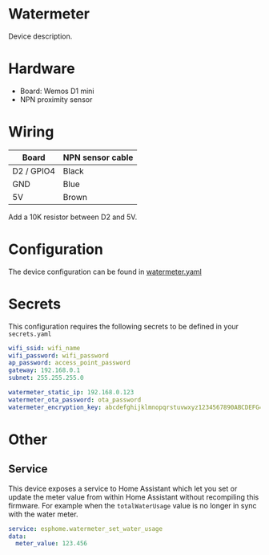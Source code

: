 # Watermeter

Device description.

# Hardware

- Board: Wemos D1 mini
- NPN proximity sensor

# Wiring

| Board      | NPN sensor cable |
| ---------- | ---------------- |
| D2 / GPIO4 | Black            |
| GND        | Blue             |
| 5V         | Brown            |

Add a 10K resistor between D2 and 5V.

# Configuration

The device configuration can be found in [watermeter.yaml](../watermeter.yaml)

# Secrets

This configuration requires the following secrets to be defined in your `secrets.yaml`

```yaml
wifi_ssid: wifi_name
wifi_password: wifi_password
ap_password: access_point_password
gateway: 192.168.0.1
subnet: 255.255.255.0

watermeter_static_ip: 192.168.0.123
watermeter_ota_password: ota_password
watermeter_encryption_key: abcdefghijklmnopqrstuvwxyz1234567890ABCDEFG=
```

# Other

## Service

This device exposes a service to Home Assistant which let you set or update the meter value from within Home Assistant without recompiling this firmware. For example when the `totalWaterUsage` value is no longer in sync with the water meter.

```yaml
service: esphome.watermeter_set_water_usage
data:
  meter_value: 123.456
```

